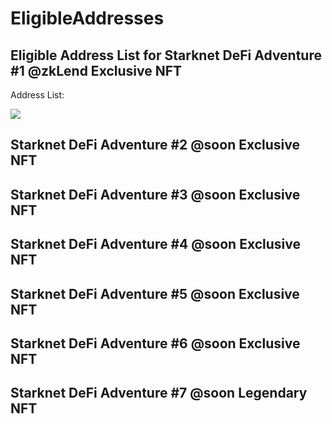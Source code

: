 # EligibleAddresses

## Eligible Address List for Starknet DeFi Adventure #1 @zkLend Exclusive NFT

Address List:

  <img src="https://github.com/TobbyKitty/Starknet-DeFi-Adventure/blob/main/1.jpg?raw=true">

## Starknet DeFi Adventure #2 @soon Exclusive NFT
## Starknet DeFi Adventure #3 @soon Exclusive NFT
## Starknet DeFi Adventure #4 @soon Exclusive NFT
## Starknet DeFi Adventure #5 @soon Exclusive NFT
## Starknet DeFi Adventure #6 @soon Exclusive NFT
## Starknet DeFi Adventure #7 @soon Legendary NFT




